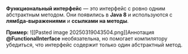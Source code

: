 
**Функциональный интерфейс** — это интерфейс с ровно одним абстрактным методом. Они появились в **Java 8** и используются с **лямбда-выражениями** и **ссылками на методы**.

**Пример:**
![[Pasted image 20250319043504.png]]Аннотация **@FunctionalInterface** необязательна, но помогает компилятору убедиться, что интерфейс содержит только один абстрактный метод.